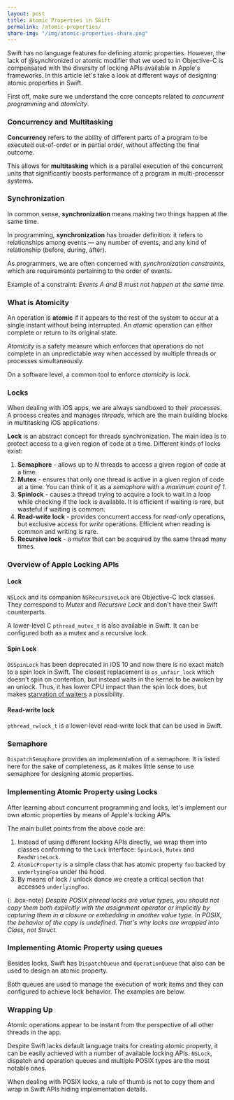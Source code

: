 ```yaml
---
layout: post
title: Atomic Properties in Swift
permalink: /atomic-properties/
share-img: "/img/atomic-properties-share.png"
---
```


Swift has no language features for defining atomic properties. However, the lack of @synchronized or atomic modifier that we used to in Objective-C is compensated with the diversity of locking APIs available in Apple's frameworks. In this article let's take a look at different ways of designing atomic properties in Swift.

First off, make sure we understand the core concepts related to *concurrent programming* and *atomicity*.

### Concurrency and Multitasking

**Concurrency** refers to the ability of different parts of a program to be executed out-of-order or in partial order, without affecting the final outcome. 

This allows for **multitasking** which is a parallel execution of the concurrent units that significantly boosts performance of a program in multi-processor systems.

### Synchronization

In common sense, **synchronization** means making two things happen at the same time. 

In programming, **synchronization** has broader definition: it refers to relationships among events — any number of events, and any kind of relationship (before, during, after).

As programmers, we are often concerned with *synchronization constraints*, which are requirements pertaining to the order of events. 

Example of a constraint: *Events A and B must not happen at the same time*.

### What is Atomicity

An operation is **atomic** if it appears to the rest of the system to occur at a single instant without being interrupted. An *atomic* operation can either complete or return to its original state.

*Atomicity* is a safety measure which enforces that operations do not complete in an unpredictable way when accessed by multiple threads or processes simultaneously.

On a software level, a common tool to enforce *atomicity* is *lock*.

### Locks

When dealing with iOS apps, we are always sandboxed to their *processes*. A process creates and manages *threads*, which are the main building blocks in multitasking iOS applications.

**Lock** is an abstract concept for threads synchronization. The main idea is to protect access to a given region of code at a time. Different kinds of locks exist:
1. **Semaphore** - allows up to *N* threads to access a given region of code at a time.
2. **Mutex** - ensures that only one thread is active in a given region of code at a time. You can think of it as a *semaphore* with a *maximum count of 1*.
3. **Spinlock** - causes a thread trying to acquire a lock to wait in a loop while checking if the lock is available. It is efficient if waiting is rare, but wasteful if waiting is common.
4. **Read-write lock** - provides concurrent access for *read-only* operations, but exclusive access for *write* operations. Efficient when reading is common and writing is rare.
5. **Recursive lock** - a *mutex* that can be acquired by the same thread many times.

### Overview of Apple Locking APIs

#### Lock

`NSLock` and its companion `NSRecursiveLock` are Objective-C lock classes. They correspond to *Mutex* and *Recursive Lock* and don't have their Swift counterparts. 

A lower-level C `pthread_mutex_t` is also available in Swift. It can be configured both as a mutex and a recursive lock.

#### Spin Lock

`OSSpinLock` has been deprecated in iOS 10 and now there is no exact match to a spin lock in Swift. The closest replacement is `os_unfair_lock` which doesn't spin on contention, but instead waits in the kernel to be awoken by an unlock. Thus, it has lower CPU impact than the spin lock does, but makes [starvation of waiters](https://en.wikipedia.org/wiki/Dining_philosophers_problem) a possibility.

#### Read-write lock

`pthread_rwlock_t` is a lower-level read-write lock that can be used in Swift.

### Semaphore

`DispatchSemaphore` provides an implementation of a semaphore. It is listed here for the sake of completeness, as it makes little sense to use semaphore for designing atomic properties.

### Implementing Atomic Property using Locks

After learning about concurrent programming and locks, let's implement our own atomic properties by means of Apple's locking APIs.

<script src="https://gist.github.com/V8tr/57c7c6a79b51185005862a40d246117d.js"></script>

The main bullet points from the above code are:
1. Instead of using different locking APIs directly, we wrap them into classes conforming to the `Lock` interface: `SpinLock`, `Mutex` and `ReadWriteLock`.
2. `AtomicProperty` is a simple class that has atomic property `foo` backed by `underlyingFoo` under the hood.
3. By means of lock / unlock dance we create a critical section that accesses `underlyingFoo`.

{: .box-note}
*Despite POSIX phread locks are value types, you should not copy them both explicitly with the assignment operator or implicitly by capturing them in a closure or embedding in another value type. In POSIX, the behavior of the copy is undefined. That's why locks are wrapped into Class, not Struct.*

### Implementing Atomic Property using queues

Besides locks, Swift has `DispatchQueue` and `OperationQueue` that also can be used to design an atomic property.

Both queues are used to manage the execution of work items and they can configured to achieve lock behavior. The examples are below.

<script src="https://gist.github.com/V8tr/3db48858a62ebc15796c032c8ff68b6f.js"></script>

### Wrapping Up

Atomic operations appear to be instant from the perspective of all other threads in the app.

Despite Swift lacks default language traits for creating atomic property, it can be easily achieved with a number of available locking APIs. `NSLock`, dispatch and operation queues and multiple POSIX types are the most notable ones.

When dealing with POSIX locks, a rule of thumb is not to copy them and wrap in Swift APIs hiding implementation details.